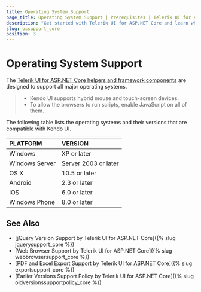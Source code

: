 ```yaml
---
title: Operating System Support
page_title: Operating System Support | Prerequisites | Telerik UI for ASP.NET Core
description: "Get started with Telerik UI for ASP.NET Core and learn which are the operating systems that are supported by the framework components."
slug: ossupport_core
position: 3
---
```


# Operating System Support

The [Telerik UI for ASP.NET Core helpers and framework components](https://demos.telerik.com/aspnet-core/) are designed to support all major operating systems.

> * Kendo UI supports hybrid mouse and touch-screen devices.
> * To allow the browsers to run scripts, enable JavaScript on all of them.

The following table lists the operating systems and their versions that are compatible with Kendo UI.

| PLATFORM          | VERSION               |
| :---------------- | :-------------------- |
| Windows           | XP or later           |
| Windows Server    | Server 2003 or later  |
| OS X              | 10.5 or later         |
| Android           | 2.3 or later          |
| iOS               | 6.0 or later          |
| Windows Phone     | 8.0 or later          |

## See Also

* [jQuery Version Support by Telerik UI for ASP.NET Core]({% slug jquerysupport_core %})
* [Web Browser Support by Telerik UI for ASP.NET Core]({% slug webbrowsersupport_core %})
* [PDF and Excel Export Support by Telerik UI for ASP.NET Core]({% slug exportsupport_core %})
* [Earlier Versions Support Policy by Telerik UI for ASP.NET Core]({% slug oldversionssupportpolicy_core %})
